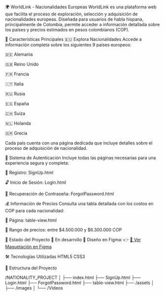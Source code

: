🌍 WorldLink - Nacionalidades Europeas
WorldLink es una plataforma web que facilita el proceso de exploración, selección y adquisición de nacionalidades europeas. Diseñada para usuarios de habla hispana, principalmente de Colombia, permite acceder a información detallada sobre los países y precios estimados en pesos colombianos (COP).

🧭 Características Principales
🇪🇺 Explora Nacionalidades
Accede a información completa sobre los siguientes 9 países europeos:

🇩🇪 Alemania

🇬🇧 Reino Unido

🇫🇷 Francia

🇮🇹 Italia

🇷🇺 Rusia

🇪🇸 España

🇨🇭 Suiza

🇳🇱 Holanda

🇬🇷 Grecia

Cada país cuenta con una página dedicada que incluye detalles sobre el proceso de adquisición de nacionalidad.

🔐 Sistema de Autenticación
Incluye todas las páginas necesarias para una experiencia segura y completa:

📝 Registro: SignUp.html

🔓 Inicio de Sesión: Login.html

🔑 Recuperación de Contraseña: ForgotPassword.html

💰 Información de Precios
Consulta una tabla detallada con los costos en COP para cada nacionalidad:

📄 Página: table-view.html

💸 Rango de precios: entre $4.500.000 y $6.300.000 COP

🧪 Estado del Proyecto
🚧 En desarrollo
📌 Diseño en Figma:
👉 [🔗 Ver Maquetación en Figma](https://www.figma.com/design/Z3LB7mPulscQrmKMGjjL6W/Proyecto-HTML?node-id=0-1&p=f&t=hcCWW2SxoULf6Ywd-0)

🛠️ Tecnologías Utilizadas
HTML5
CSS3

📁 Estructura del Proyecto

/NATIONALITY_PROJECT
│
├── index.html
├── SignUp.html
├── Login.html
├── ForgotPassword.html
├── table-view.html
├── /assets
│   ├── /images
│   └── /Videos
